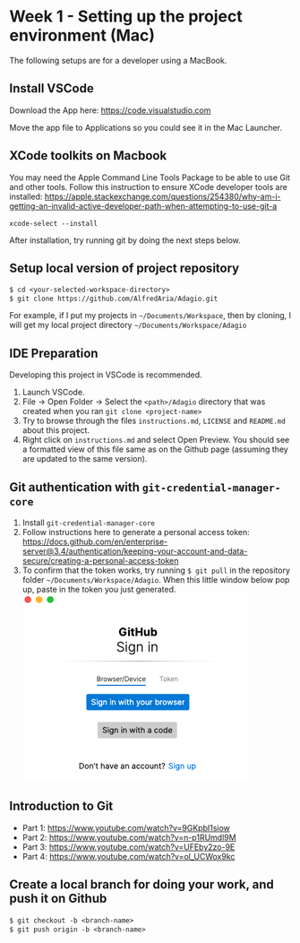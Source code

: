 # Week 1 - Setting up the project environment (Mac)
The following setups are for a developer using a MacBook.

## Install VSCode
Download the App here: https://code.visualstudio.com

Move the app file to Applications so you could see it in the Mac Launcher.

## XCode toolkits on Macbook
You may need the Apple Command Line Tools Package to be able to use Git and other tools.
Follow this instruction to ensure XCode developer tools are installed:
https://apple.stackexchange.com/questions/254380/why-am-i-getting-an-invalid-active-developer-path-when-attempting-to-use-git-a
```
xcode-select --install
```

After installation, try running git by doing the next steps below.

## Setup local version of project repository
```
$ cd <your-selected-workspace-directory>
$ git clone https://github.com/AlfredAria/Adagio.git
```
For example, if I put my projects in `~/Documents/Workspace`, then by cloning, I will get my local project directory `~/Documents/Workspace/Adagio`

## IDE Preparation
Developing this project in VSCode is recommended.
1. Launch VSCode.
2. File -> Open Folder -> Select the `<path>/Adagio` directory that was created when you ran `git clone <project-name>`
3. Try to browse through the files `instructions.md`, `LICENSE` and `README.md` about this project.
4. Right click on `instructions.md` and select Open Preview. You should see a formatted view of this file same as on the Github page (assuming they are updated to the same version).

## Git authentication with `git-credential-manager-core`
1. Install `git-credential-manager-core` 
2. Follow instructions here to generate a personal access token:
 https://docs.github.com/en/enterprise-server@3.4/authentication/keeping-your-account-and-data-secure/creating-a-personal-access-token
3. To confirm that the token works, try running `$ git pull` in the repository folder `~/Documents/Workspace/Adagio`. When this little window below pop up, paste in the token you just generated.
![Git authentication](img/week1-git-authentication.png)

## Introduction to Git
- Part 1: https://www.youtube.com/watch?v=9GKpbI1siow
- Part 2: https://www.youtube.com/watch?v=n-p1RUmdl9M
- Part 3: https://www.youtube.com/watch?v=UFEby2zo-9E
- Part 4: https://www.youtube.com/watch?v=ol_UCWox9kc

## Create a local branch for doing your work, and push it on Github
```
$ git checkout -b <branch-name>
$ git push origin -b <branch-name>
```